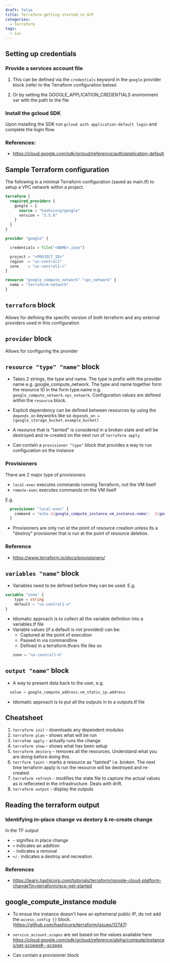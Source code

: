 ```yaml
---
draft: false
title: Terraform getting started in GCP
categories:
  - Terraform
tags:
  - iac
---
```


## Setting up credentials
### Provide a services account file 

1. This can be defined via the `credentials` keyword in the  `google` provider block (refer to the Terraform configuration below)


2. Or by setting the GOOGLE_APPLICATION_CREDENTIALS environment var with the path to the file

### Install the gcloud SDK 

Upon installing the SDK run `gcloud auth application-default login` and complete the login flow.


### References:
- https://cloud.google.com/sdk/gcloud/reference/auth/application-default

## Sample Terraform configuration

The following is a minimal Terraform configuration (saved as main.tf) to setup a VPC network within a project.

```tf
terraform {
  required_providers {
    google = {
      source = "hashicorp/google"
      version = "3.5.0"
    }
  }
}

provider "google" {

  credentials = file("<NAME>.json")

  project = "<PROJECT_ID>"
  region  = "us-central1"
  zone    = "us-central1-c"
}

resource "google_compute_network" "vpc_network" {
  name = "terraform-network"
}
```

## `terraform` block

Allows for defining the specific version of both terraform and any external providers used in this configuration

## `provider` block

Allows for configuring the provider

## `resource "type" "name"` block

- Takes 2 strings, the type and name. The type is prefix with the provider name e.g. google_compute_network. The type and name together form the resource ID in the form type.name e.g. `google_compute_network.vpc_network`. Configuration values are defined within the `resource` block.

- Explicit dependency can be defined between resources by using the `depends_on` keyworks like so `depends_on = [google_storage_bucket.example_bucket]`

- A resource that is "tainted" is considered in a broken state and will be destroyed and re-created on the next run of `terraform apply`

- Can contain a `provisioner "type"` block that provides a way to run configuration on the instance

### Provisioners

There are 2 major type of provisioners 
- `local-exec` executes commands running Terraform, not the VM itself
- `remote-exec` executes commands on the VM itself

E.g.
```tf
  provisioner "local-exec" {
    command = "echo ${google_compute_instance.vm_instance.name}:  ${google_compute_instance.vm_instance.network_interface[0].access_config[0].nat_ip} >> ip_address.txt"
  }
```
- Provisioners are only run at the point of resource creation unless its a "destroy" provisioner that is run at the point of resource deletion.

### Reference
- https://www.terraform.io/docs/provisioners/

## `variables "name"` block

- Variables need to be defined before they can be used. 
E.g.
```tf
variable "zone" {
    type = string
    default = "us-central1-a"
}
```
- Idiomatic approach is to collect all the variable definition into a variables.tf file
- Variable values (if a default is not provided) can be:
  - Captured at the point of execution 
  - Passed in via commandline
  - Defined in a terraform.tfvars file like so
  ```tf
  zone = "us-central1-b"
  ```
## `output "name"` block
- A way to present data back to the user, e.g.
```tf
  value = google_compute_address.vm_static_ip.address
```
- Idiomatic approach is to put all the outputs in to a outputs.tf file 
## Cheatsheet

1. `terraform init` - downloads any dependent modules
2. `terraform plan` - shows what will be run
3. `terrafom apply` - actually runs the change
4. `terraform show` - shows what has been setup 
5. `terraform destory` - removes all the resources. Understand what you are doing before doing this.
6. `terrform taint` - marks a resource as "tainted" i.e. broken. The next time terraform apply is run the resource will be destroyed and re-created.
7. `terraform refresh` - modifies the state file to capture the actual values as is refleceted in the infrastructure. Deals with drift.
8. `terraform output` - display the outputs

## Reading the terraform output

### Identifying in-place change vs destory & re-create change

In the TF output 
- `~` signifies in place change
- `+` indicates an addition
- `-` indicates a removal
- `+/-` indicates a destroy and recreation

### References
- https://learn.hashicorp.com/tutorials/terraform/google-cloud-platform-change?in=terraform/gcp-get-started


## google_compute_instance module

- To ensue the instance doesn't have an ephemeral public IP, do not add the `access_config {}` block. (https://github.com/hashicorp/terraform/issues/12747)

- `service_account.scopes` are set based on the values available here https://cloud.google.com/sdk/gcloud/reference/alpha/compute/instances/set-scopes#--scopes

- Can contain a provisioner block 